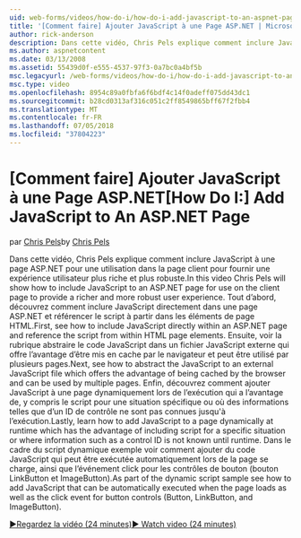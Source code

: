 ```yaml
---
uid: web-forms/videos/how-do-i/how-do-i-add-javascript-to-an-aspnet-page
title: '[Comment faire] Ajouter JavaScript à une Page ASP.NET | Microsoft Docs'
author: rick-anderson
description: Dans cette vidéo, Chris Pels explique comment inclure JavaScript à une page ASP.NET pour une utilisation dans la page client pour fournir une expérience utilisateur plus riche et plus robuste...
ms.author: aspnetcontent
ms.date: 03/13/2008
ms.assetid: 55439d0f-e555-4537-97f3-0a7bc0a4bf5b
msc.legacyurl: /web-forms/videos/how-do-i/how-do-i-add-javascript-to-an-aspnet-page
msc.type: video
ms.openlocfilehash: 8954c89a0fbfa6f6bdf4c14f0adeff075dd43dc1
ms.sourcegitcommit: b28cd0313af316c051c2ff8549865bff67f2fbb4
ms.translationtype: MT
ms.contentlocale: fr-FR
ms.lasthandoff: 07/05/2018
ms.locfileid: "37804223"
---
```

<a name="how-do-i-add-javascript-to-an-aspnet-page"></a><span data-ttu-id="d824e-103">[Comment faire] Ajouter JavaScript à une Page ASP.NET</span><span class="sxs-lookup"><span data-stu-id="d824e-103">[How Do I:] Add JavaScript to An ASP.NET Page</span></span>
====================
<span data-ttu-id="d824e-104">par [Chris Pels](https://twitter.com/chrispels)</span><span class="sxs-lookup"><span data-stu-id="d824e-104">by [Chris Pels](https://twitter.com/chrispels)</span></span>

<span data-ttu-id="d824e-105">Dans cette vidéo, Chris Pels explique comment inclure JavaScript à une page ASP.NET pour une utilisation dans la page client pour fournir une expérience utilisateur plus riche et plus robuste.</span><span class="sxs-lookup"><span data-stu-id="d824e-105">In this video Chris Pels will show how to include JavaScript to an ASP.NET page for use on the client page to provide a richer and more robust user experience.</span></span> <span data-ttu-id="d824e-106">Tout d’abord, découvrez comment inclure JavaScript directement dans une page ASP.NET et référencer le script à partir dans les éléments de page HTML.</span><span class="sxs-lookup"><span data-stu-id="d824e-106">First, see how to include JavaScript directly within an ASP.NET page and reference the script from within HTML page elements.</span></span> <span data-ttu-id="d824e-107">Ensuite, voir la rubrique abstraire le code JavaScript dans un fichier JavaScript externe qui offre l’avantage d’être mis en cache par le navigateur et peut être utilisé par plusieurs pages.</span><span class="sxs-lookup"><span data-stu-id="d824e-107">Next, see how to abstract the JavaScript to an external JavaScript file which offers the advantage of being cached by the browser and can be used by multiple pages.</span></span> <span data-ttu-id="d824e-108">Enfin, découvrez comment ajouter JavaScript à une page dynamiquement lors de l’exécution qui a l’avantage de, y compris le script pour une situation spécifique ou où des informations telles que d’un ID de contrôle ne sont pas connues jusqu'à l’exécution.</span><span class="sxs-lookup"><span data-stu-id="d824e-108">Lastly, learn how to add JavaScript to a page dynamically at runtime which has the advantage of including script for a specific situation or where information such as a control ID is not known until runtime.</span></span> <span data-ttu-id="d824e-109">Dans le cadre du script dynamique exemple voir comment ajouter du code JavaScript qui peut être exécutée automatiquement lors de la page se charge, ainsi que l’événement click pour les contrôles de bouton (bouton LinkButton et ImageButton).</span><span class="sxs-lookup"><span data-stu-id="d824e-109">As part of the dynamic script sample see how to add JavaScript that can be automatically executed when the page loads as well as the click event for button controls (Button, LinkButton, and ImageButton).</span></span>

[<span data-ttu-id="d824e-110">&#9654;Regardez la vidéo (24 minutes)</span><span class="sxs-lookup"><span data-stu-id="d824e-110">&#9654; Watch video (24 minutes)</span></span>](https://channel9.msdn.com/Blogs/ASP-NET-Site-Videos/how-do-i-add-javascript-to-an-aspnet-page)
